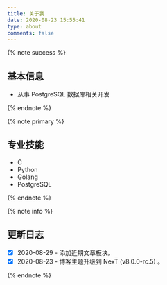 ```yaml
---
title: 关于我
date: 2020-08-23 15:55:41
type: about
comments: false
---
```


<div class="custom-black"></div>

{% note success %}

## 基本信息

* 从事 PostgreSQL 数据库相关开发

{% endnote %}

{% note primary %}

## 专业技能

* C
* Python
* Golang
* PostgreSQL

{% endnote %}

{% note info %}

## 更新日志

* [x] 2020-08-29 - 添加近期文章板块。
* [x] 2020-08-23 - 博客主题升级到 NexT (v8.0.0-rc.5) 。

{% endnote %}
